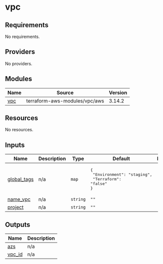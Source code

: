 # vpc

<!-- BEGINNING OF PRE-COMMIT-TERRAFORM DOCS HOOK -->
## Requirements

No requirements.

## Providers

No providers.

## Modules

| Name | Source | Version |
|------|--------|---------|
| <a name="module_vpc"></a> [vpc](#module\_vpc) | terraform-aws-modules/vpc/aws | 3.14.2 |

## Resources

No resources.

## Inputs

| Name | Description | Type | Default | Required |
|------|-------------|------|---------|:--------:|
| <a name="input_global_tags"></a> [global\_tags](#input\_global\_tags) | n/a | `map` | <pre>{<br>  "Environment": "staging",<br>  "Terraform": "false"<br>}</pre> | no |
| <a name="input_name_vpc"></a> [name\_vpc](#input\_name\_vpc) | n/a | `string` | `""` | no |
| <a name="input_project"></a> [project](#input\_project) | n/a | `string` | `""` | no |

## Outputs

| Name | Description |
|------|-------------|
| <a name="output_azs"></a> [azs](#output\_azs) | n/a |
| <a name="output_vpc_id"></a> [vpc\_id](#output\_vpc\_id) | n/a |
<!-- END OF PRE-COMMIT-TERRAFORM DOCS HOOK -->
